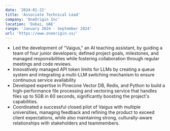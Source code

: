 ```yaml
---
date: '2024-01-22'
title: 'Associate Technical Lead'
company: 'OneOrigin Inc'
location: 'Dubai, UAE'
range: 'January 2024 - September 2024'
url: 'https://www.oneorigin.us/'
---
```


- Led the development of "Vaigus," an AI teaching assistant, by guiding a team of four junior developers; defined project goals, milestones, and managed responsibilities while fostering collaboration through regular meetings and code reviews.
- Innovatively managed API token limits for LLMs by creating a queue system and integrating a multi-LLM switching mechanism to ensure continuous service availability
- Developed expertise in Pinecone Vector DB, Redis, and Python to build a high-performance file processing and vectoring
  service that handles files up to 5GB in 60 seconds, significantly boosting the project's capabilities.
- Coordinated a successful closed pilot of Vaigus with multiple universities, managing feedback and refining the product to
  exceed client expectations, while also maintaining strong, culturally-aware relationships with stakeholders and teammembers.
